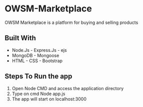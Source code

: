 # OWSM-Marketplace
OWSM Marketplace is a platform for buying and selling products

## Built With
* Node.Js - Express.Js - ejs
* MongoDB - Mongoose
* HTML - CSS - Bootstrap

## Steps To Run the app
1. Open Node CMD and access the application directory
2. Type on cmd Node app.js
3. The app will start on localhost:3000
